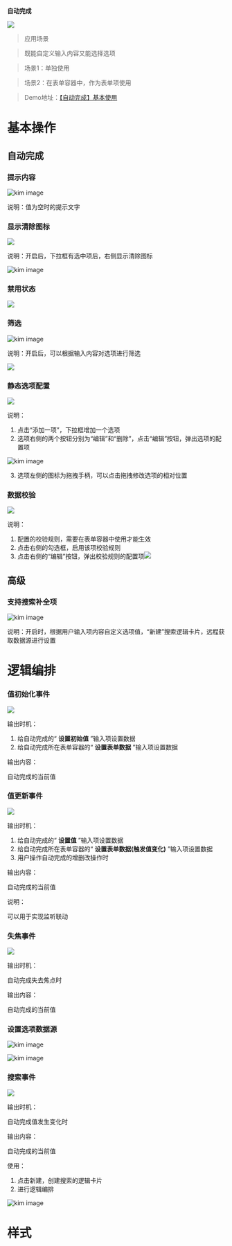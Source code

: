  **自动完成** 

![](auto-complete-imgs/out-0.gif)

> 应用场景

> 既能自定义输入内容又能选择选项

> 场景1：单独使用

> 场景2：在表单容器中，作为表单项使用

> Demo地址：[【自动完成】基本使用](https://my.mybricks.world/mybricks-app-pcspa/index.html?id=470856326099013)

# 基本操作

## 自动完成

### 提示内容

![kim image](auto-complete-imgs/out-0.png)

说明：值为空时的提示文字

  

### 显示清除图标

![](auto-complete-imgs/out-1.png)

说明：开启后，下拉框有选中项后，右侧显示清除图标

![kim image](auto-complete-imgs/out-2.png)

  

### 禁用状态

![](auto-complete-imgs/out-3.png)

  

### 筛选

![kim image](auto-complete-imgs/out-4.png)

说明：开启后，可以根据输入内容对选项进行筛选

![](auto-complete-imgs/out-5.png)

### 静态选项配置

![](auto-complete-imgs/out-6.png)

说明：

1.  点击“添加一项”，下拉框增加一个选项
2.  选项右侧的两个按钮分别为“编辑”和“删除”，点击“编辑”按钮，弹出选项的配置项

![kim image](auto-complete-imgs/out-7.png)

3.  选项左侧的图标为拖拽手柄，可以点击拖拽修改选项的相对位置

  

### 数据校验

![](auto-complete-imgs/out-8.png)

说明：

1.  配置的校验规则，需要在表单容器中使用才能生效
2.  点击右侧的勾选框，启用该项校验规则
3.  点击右侧的“编辑”按钮，弹出校验规则的配置项![](auto-complete-imgs/out-9.png)

## 高级

### 支持搜索补全项

![kim image](auto-complete-imgs/out-1.gif)

说明：开启时，根据用户输入项内容自定义选项值，“新建”搜索逻辑卡片，远程获取数据源进行设置

# 逻辑编排

### 值初始化事件

![](auto-complete-imgs/out-10.png)

输出时机：

1.  给自动完成的“ **设置初始值** ”输入项设置数据
2.  给自动完成所在表单容器的“ **设置表单数据** ”输入项设置数据

输出内容：

自动完成的当前值

  

### 值更新事件

![](auto-complete-imgs/out-11.png)

输出时机：

1.  给自动完成的“ **设置值** ”输入项设置数据
2.  给自动完成所在表单容器的“ **设置表单数据(触发值变化)** ”输入项设置数据
3.  用户操作自动完成的增删改操作时

输出内容：

自动完成的当前值

说明：

可以用于实现监听联动

  

### 失焦事件

![](auto-complete-imgs/out-12.png)

输出时机：

自动完成失去焦点时

输出内容：

自动完成的当前值

  

### 设置选项数据源

![kim image](auto-complete-imgs/out-13.png)

![kim image](auto-complete-imgs/out-14.png)

  

### 搜索事件

![](auto-complete-imgs/out-15.png)

输出时机：

自动完成值发生变化时

输出内容：

自动完成的当前值

使用：

1.  点击新建，创建搜索的逻辑卡片
2.  进行逻辑编排

![kim image](auto-complete-imgs/out-16.png)

  

# 样式